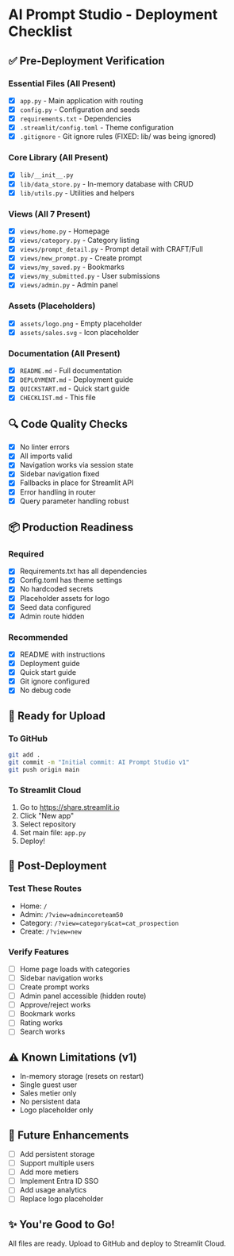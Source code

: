 # AI Prompt Studio - Deployment Checklist

## ✅ Pre-Deployment Verification

### Essential Files (All Present)
- [x] `app.py` - Main application with routing
- [x] `config.py` - Configuration and seeds
- [x] `requirements.txt` - Dependencies
- [x] `.streamlit/config.toml` - Theme configuration
- [x] `.gitignore` - Git ignore rules (FIXED: lib/ was being ignored)

### Core Library (All Present)
- [x] `lib/__init__.py`
- [x] `lib/data_store.py` - In-memory database with CRUD
- [x] `lib/utils.py` - Utilities and helpers

### Views (All 7 Present)
- [x] `views/home.py` - Homepage
- [x] `views/category.py` - Category listing
- [x] `views/prompt_detail.py` - Prompt detail with CRAFT/Full
- [x] `views/new_prompt.py` - Create prompt
- [x] `views/my_saved.py` - Bookmarks
- [x] `views/my_submitted.py` - User submissions
- [x] `views/admin.py` - Admin panel

### Assets (Placeholders)
- [x] `assets/logo.png` - Empty placeholder
- [x] `assets/sales.svg` - Icon placeholder

### Documentation (All Present)
- [x] `README.md` - Full documentation
- [x] `DEPLOYMENT.md` - Deployment guide
- [x] `QUICKSTART.md` - Quick start guide
- [x] `CHECKLIST.md` - This file

## 🔍 Code Quality Checks

- [x] No linter errors
- [x] All imports valid
- [x] Navigation works via session state
- [x] Sidebar navigation fixed
- [x] Fallbacks in place for Streamlit API
- [x] Error handling in router
- [x] Query parameter handling robust

## 📦 Production Readiness

### Required
- [x] Requirements.txt has all dependencies
- [x] Config.toml has theme settings
- [x] No hardcoded secrets
- [x] Placeholder assets for logo
- [x] Seed data configured
- [x] Admin route hidden

### Recommended
- [x] README with instructions
- [x] Deployment guide
- [x] Quick start guide
- [x] Git ignore configured
- [x] No debug code

## 🚀 Ready for Upload

### To GitHub
```bash
git add .
git commit -m "Initial commit: AI Prompt Studio v1"
git push origin main
```

### To Streamlit Cloud
1. Go to https://share.streamlit.io
2. Click "New app"
3. Select repository
4. Set main file: `app.py`
5. Deploy!

## 🔑 Post-Deployment

### Test These Routes
- Home: `/`
- Admin: `/?view=admincoreteam50`
- Category: `/?view=category&cat=cat_prospection`
- Create: `/?view=new`

### Verify Features
- [ ] Home page loads with categories
- [ ] Sidebar navigation works
- [ ] Create prompt works
- [ ] Admin panel accessible (hidden route)
- [ ] Approve/reject works
- [ ] Bookmark works
- [ ] Rating works
- [ ] Search works

## ⚠️ Known Limitations (v1)

- In-memory storage (resets on restart)
- Single guest user
- Sales metier only
- No persistent data
- Logo placeholder only

## 🔄 Future Enhancements

- [ ] Add persistent storage
- [ ] Support multiple users
- [ ] Add more metiers
- [ ] Implement Entra ID SSO
- [ ] Add usage analytics
- [ ] Replace logo placeholder

## ✨ You're Good to Go!

All files are ready. Upload to GitHub and deploy to Streamlit Cloud.

